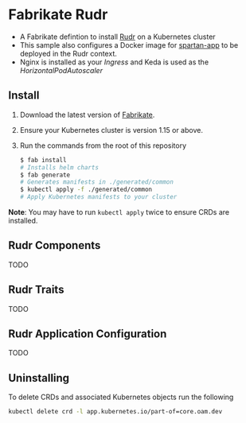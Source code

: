 # Fabrikate Rudr

* A Fabrikate defintion to install [Rudr](https://github.com/oam-dev/rudr) on a Kubernetes cluster
* This sample also configures a Docker image for [spartan-app](https://github.com/andrebriggs/spartan-app) to be deployed in the Rudr context.
* Nginx is installed as your *Ingress* and Keda is used as the *HorizontalPodAutoscaler*

## Install

1. Download the latest version of [Fabrikate](https://github.com/Microsoft/fabrikate).

2. Ensure your Kubernetes cluster is version 1.15 or above. 

3. Run the commands from the root of this repository

    ```bash
    $ fab install
    # Installs helm charts 
    $ fab generate
    # Generates manifests in ./generated/common
    $ kubectl apply -f ./generated/common
    # Apply Kubernetes manifests to your cluster
    ```

__Note__: You may have to run `kubectl apply` twice to ensure CRDs are installed.

## Rudr Components

TODO

## Rudr Traits

TODO

## Rudr Application Configuration

TODO

## Uninstalling

To delete CRDs and associated Kubernetes objects run the following

```bash
kubectl delete crd -l app.kubernetes.io/part-of=core.oam.dev
```

